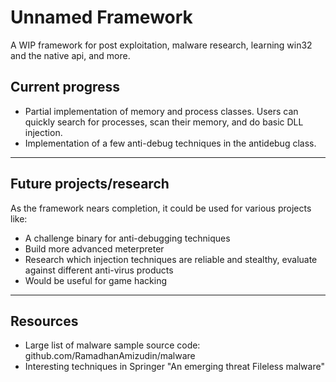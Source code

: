 # Unnamed Framework

A WIP framework for post exploitation, malware research, learning win32 and the native api, and more.

## Current progress

 - Partial implementation of memory and process classes. Users can quickly search for processes, scan their memory, and do basic DLL injection. 
 - Implementation of a few anti-debug techniques in the antidebug class.

---

## Future projects/research

As the framework nears completion, it could be used for various projects like:
 - A challenge binary for anti-debugging techniques
 - Build more advanced meterpreter
 - Research which injection techniques are reliable and stealthy, evaluate against different anti-virus products
 - Would be useful for game hacking
 
---

## Resources
 - Large list of malware sample source code: github.com/RamadhanAmizudin/malware
 - Interesting techniques in Springer "An emerging threat Fileless malware"
 
 